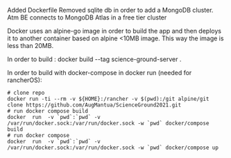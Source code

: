 Added Dockerfile
Removed sqlite db in order to add a MongoDB cluster.
Atm BE connects to MongoDB Atlas in a free tier cluster

Docker uses an alpine-go image in order to build the app and then deploys it to another container based on alpine <10MB image.
This way the image is less than 20MB.

In order to build : docker build --tag science-ground-server .

In order to build with docker-compose in docker run (needed for rancherOS):  

```
# clone repo
docker run -ti --rm -v ${HOME}:/rancher -v $(pwd):/git alpine/git clone https://github.com/AugMantua/ScienceGround2021.git
# run docker compose build
docker  run  -v `pwd`:`pwd` -v /var/run/docker.sock:/var/run/docker.sock -w `pwd` docker/compose build
# run docker compose
docker  run  -v `pwd`:`pwd` -v /var/run/docker.sock:/var/run/docker.sock -w `pwd` docker/compose up
```
